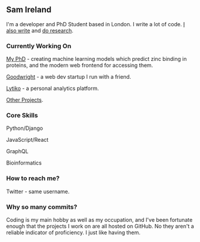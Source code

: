 ## Sam Ireland

I'm a developer and PhD Student based in London. I write a lot of code. [I also write](https://samireland.com/writing/) and [do research](https://samireland.com/research/).

### Currently Working On

[My PhD](https://zincbind.net/) - creating machine learning models which predict zinc binding in proteins, and the modern web frontend for accessing them.

[Goodwright](https://goodwright.org/) - a web dev startup I run with a friend.

[Lytiko](https://lytiko.com/) - a personal analytics platform.

[Other Projects](https://samireland.com/projects/).

### Core Skills

Python/Django

JavaScript/React

GraphQL

Bioinformatics

### How to reach me?

Twitter - same username.

### Why so many commits?

Coding is my main hobby as well as my occupation, and I've been fortunate enough that the projects I work on are all hosted on GitHub. No they aren't a reliable indicator of proficiency. I just like having them.

